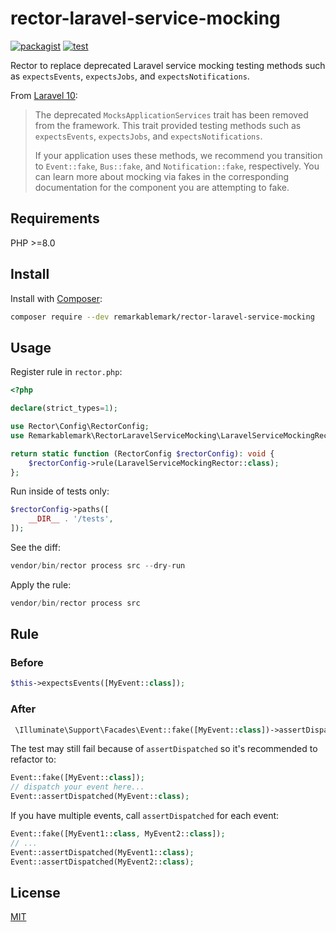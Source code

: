 # rector-laravel-service-mocking

[![packagist](https://img.shields.io/packagist/v/remarkablemark/rector-laravel-service-mocking)](https://packagist.org/packages/remarkablemark/rector-laravel-service-mocking)
[![test](https://github.com/remarkablemark/rector-laravel-service-mocking/actions/workflows/test.yml/badge.svg)](https://github.com/remarkablemark/rector-laravel-service-mocking/actions/workflows/test.yml)

Rector to replace deprecated Laravel service mocking testing methods such as `expectsEvents`, `expectsJobs`, and `expectsNotifications`.

From [Laravel 10](https://laravel.com/docs/10.x/upgrade#service-mocking):

> The deprecated `MocksApplicationServices` trait has been removed from the framework. This trait provided testing methods such as `expectsEvents`, `expectsJobs`, and `expectsNotifications`.
>
> If your application uses these methods, we recommend you transition to `Event::fake`, `Bus::fake`, and `Notification::fake`, respectively. You can learn more about mocking via fakes in the corresponding documentation for the component you are attempting to fake.

## Requirements

PHP >=8.0

## Install

Install with [Composer](http://getcomposer.org/):

```sh
composer require --dev remarkablemark/rector-laravel-service-mocking
```

## Usage

Register rule in `rector.php`:

```php
<?php

declare(strict_types=1);

use Rector\Config\RectorConfig;
use Remarkablemark\RectorLaravelServiceMocking\LaravelServiceMockingRector;

return static function (RectorConfig $rectorConfig): void {
    $rectorConfig->rule(LaravelServiceMockingRector::class);
};
```

Run inside of tests only:

```php
$rectorConfig->paths([
    __DIR__ . '/tests',
]);
```

See the diff:

```php
vendor/bin/rector process src --dry-run
```

Apply the rule:

```php
vendor/bin/rector process src
```

## Rule

### Before

```php
$this->expectsEvents([MyEvent::class]);
```

### After

```php
 \Illuminate\Support\Facades\Event::fake([MyEvent::class])->assertDispatched([MyEvent::class]);
```

The test may still fail because of `assertDispatched` so it's recommended to refactor to:

```php
Event::fake([MyEvent::class]);
// dispatch your event here...
Event::assertDispatched(MyEvent::class);
```

If you have multiple events, call `assertDispatched` for each event:

```php
Event::fake([MyEvent1::class, MyEvent2::class]);
// ...
Event::assertDispatched(MyEvent1::class);
Event::assertDispatched(MyEvent2::class);
```

## License

[MIT](LICENSE)

